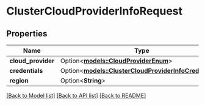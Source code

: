 # ClusterCloudProviderInfoRequest

## Properties

Name | Type | Description | Notes
------------ | ------------- | ------------- | -------------
**cloud_provider** | Option<[**models::CloudProviderEnum**](CloudProviderEnum.md)> |  | [optional]
**credentials** | Option<[**models::ClusterCloudProviderInfoCredentials**](ClusterCloudProviderInfo_credentials.md)> |  | [optional]
**region** | Option<**String**> |  | [optional]

[[Back to Model list]](../README.md#documentation-for-models) [[Back to API list]](../README.md#documentation-for-api-endpoints) [[Back to README]](../README.md)


